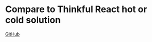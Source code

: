 # Compare to Thinkful React hot or cold solution

[GitHub](https://github.com/Thinkful-Ed/react-hot-cold)
